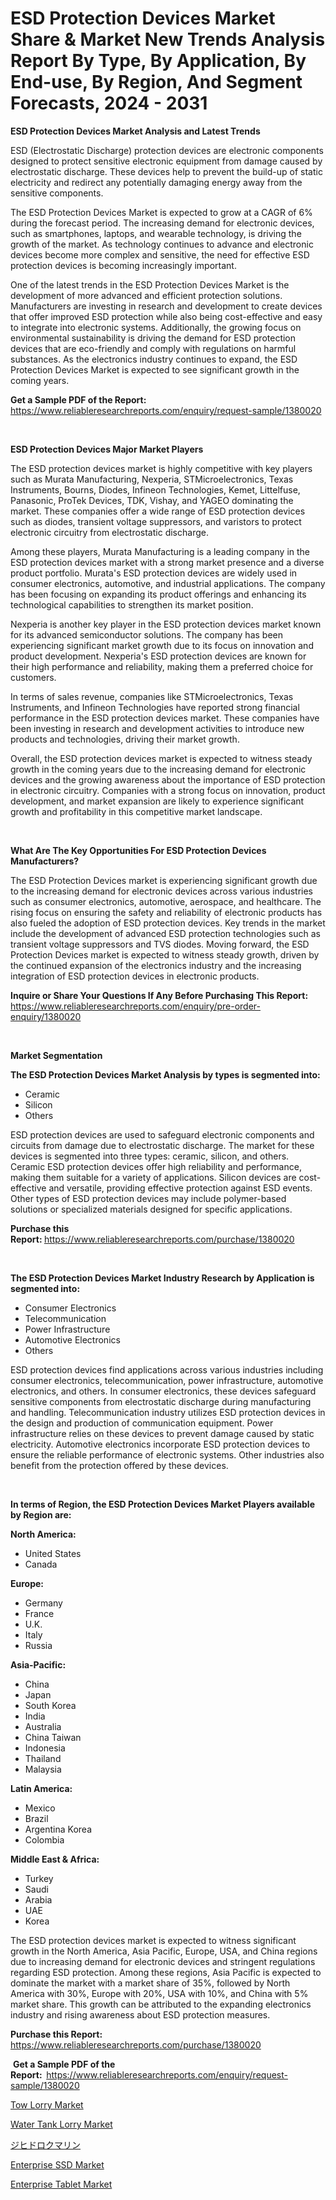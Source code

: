 <p><h1>ESD Protection Devices Market Share & Market New Trends Analysis Report By Type, By Application, By End-use, By Region, And Segment Forecasts, 2024 - 2031</h1></p><p><strong>ESD Protection Devices Market Analysis and Latest Trends</strong></p>
<p><p>ESD (Electrostatic Discharge) protection devices are electronic components designed to protect sensitive electronic equipment from damage caused by electrostatic discharge. These devices help to prevent the build-up of static electricity and redirect any potentially damaging energy away from the sensitive components.</p><p>The ESD Protection Devices Market is expected to grow at a CAGR of 6% during the forecast period. The increasing demand for electronic devices, such as smartphones, laptops, and wearable technology, is driving the growth of the market. As technology continues to advance and electronic devices become more complex and sensitive, the need for effective ESD protection devices is becoming increasingly important.</p><p>One of the latest trends in the ESD Protection Devices Market is the development of more advanced and efficient protection solutions. Manufacturers are investing in research and development to create devices that offer improved ESD protection while also being cost-effective and easy to integrate into electronic systems. Additionally, the growing focus on environmental sustainability is driving the demand for ESD protection devices that are eco-friendly and comply with regulations on harmful substances. As the electronics industry continues to expand, the ESD Protection Devices Market is expected to see significant growth in the coming years.</p></p>
<p><strong>Get a Sample PDF of the Report:&nbsp;</strong> <a href="https://www.reliableresearchreports.com/enquiry/request-sample/1380020">https://www.reliableresearchreports.com/enquiry/request-sample/1380020</a></p>
<p>&nbsp;</p>
<p><strong>ESD Protection Devices Major Market Players</strong></p>
<p><p>The ESD protection devices market is highly competitive with key players such as Murata Manufacturing, Nexperia, STMicroelectronics, Texas Instruments, Bourns, Diodes, Infineon Technologies, Kemet, Littelfuse, Panasonic, ProTek Devices, TDK, Vishay, and YAGEO dominating the market. These companies offer a wide range of ESD protection devices such as diodes, transient voltage suppressors, and varistors to protect electronic circuitry from electrostatic discharge.</p><p>Among these players, Murata Manufacturing is a leading company in the ESD protection devices market with a strong market presence and a diverse product portfolio. Murata's ESD protection devices are widely used in consumer electronics, automotive, and industrial applications. The company has been focusing on expanding its product offerings and enhancing its technological capabilities to strengthen its market position.</p><p>Nexperia is another key player in the ESD protection devices market known for its advanced semiconductor solutions. The company has been experiencing significant market growth due to its focus on innovation and product development. Nexperia's ESD protection devices are known for their high performance and reliability, making them a preferred choice for customers.</p><p>In terms of sales revenue, companies like STMicroelectronics, Texas Instruments, and Infineon Technologies have reported strong financial performance in the ESD protection devices market. These companies have been investing in research and development activities to introduce new products and technologies, driving their market growth.</p><p>Overall, the ESD protection devices market is expected to witness steady growth in the coming years due to the increasing demand for electronic devices and the growing awareness about the importance of ESD protection in electronic circuitry. Companies with a strong focus on innovation, product development, and market expansion are likely to experience significant growth and profitability in this competitive market landscape.</p></p>
<p>&nbsp;</p>
<p><strong>What Are The Key Opportunities For ESD Protection Devices Manufacturers?</strong></p>
<p><p>The ESD Protection Devices market is experiencing significant growth due to the increasing demand for electronic devices across various industries such as consumer electronics, automotive, aerospace, and healthcare. The rising focus on ensuring the safety and reliability of electronic products has also fueled the adoption of ESD protection devices. Key trends in the market include the development of advanced ESD protection technologies such as transient voltage suppressors and TVS diodes. Moving forward, the ESD Protection Devices market is expected to witness steady growth, driven by the continued expansion of the electronics industry and the increasing integration of ESD protection devices in electronic products.</p></p>
<p><strong>Inquire or Share Your Questions If Any Before Purchasing This Report:</strong> <a href="https://www.reliableresearchreports.com/enquiry/pre-order-enquiry/1380020">https://www.reliableresearchreports.com/enquiry/pre-order-enquiry/1380020</a></p>
<p>&nbsp;</p>
<p><strong>Market Segmentation</strong></p>
<p><strong>The ESD Protection Devices Market Analysis by types is segmented into:</strong></p>
<p><ul><li>Ceramic</li><li>Silicon</li><li>Others</li></ul></p>
<p><p>ESD protection devices are used to safeguard electronic components and circuits from damage due to electrostatic discharge. The market for these devices is segmented into three types: ceramic, silicon, and others. Ceramic ESD protection devices offer high reliability and performance, making them suitable for a variety of applications. Silicon devices are cost-effective and versatile, providing effective protection against ESD events. Other types of ESD protection devices may include polymer-based solutions or specialized materials designed for specific applications.</p></p>
<p><strong>Purchase this Report:&nbsp;</strong><a href="https://www.reliableresearchreports.com/purchase/1380020">https://www.reliableresearchreports.com/purchase/1380020</a></p>
<p>&nbsp;</p>
<p><strong>The ESD Protection Devices Market Industry Research by Application is segmented into:</strong></p>
<p><ul><li>Consumer Electronics</li><li>Telecommunication</li><li>Power Infrastructure</li><li>Automotive Electronics</li><li>Others</li></ul></p>
<p><p>ESD protection devices find applications across various industries including consumer electronics, telecommunication, power infrastructure, automotive electronics, and others. In consumer electronics, these devices safeguard sensitive components from electrostatic discharge during manufacturing and handling. Telecommunication industry utilizes ESD protection devices in the design and production of communication equipment. Power infrastructure relies on these devices to prevent damage caused by static electricity. Automotive electronics incorporate ESD protection devices to ensure the reliable performance of electronic systems. Other industries also benefit from the protection offered by these devices.</p></p>
<p>&nbsp;</p>
<p><strong>In terms of Region, the ESD Protection Devices Market Players available by Region are:</strong></p>
<p>
    <p> <strong> North America: </strong>
        <ul>
            <li>United States</li>
            <li>Canada</li>
        </ul>
        </p> 
    <p> <strong> Europe: </strong>
        <ul>
            <li>Germany</li>
            <li>France</li>
            <li>U.K.</li>
            <li>Italy</li>
            <li>Russia</li>
        </ul>
        </p> 
    <p> <strong> Asia-Pacific: </strong>
        <ul>
            <li>China</li>
            <li>Japan</li>
            <li>South Korea</li>
            <li>India</li>
            <li>Australia</li>
            <li>China Taiwan</li>
            <li>Indonesia</li>
            <li>Thailand</li>
            <li>Malaysia</li>
        </ul>
        </p> 
    <p> <strong> Latin America: </strong>
        <ul>
            <li>Mexico</li>
            <li>Brazil</li>
            <li>Argentina Korea</li>
            <li>Colombia</li>
        </ul>
        </p> 
    <p> <strong> Middle East & Africa: </strong>
        <ul>
            <li>Turkey</li>
            <li>Saudi</li>
            <li>Arabia</li>
            <li>UAE</li>
            <li>Korea</li>
        </ul>
    </p>
    </p>
<p><p>The ESD protection devices market is expected to witness significant growth in the North America, Asia Pacific, Europe, USA, and China regions due to increasing demand for electronic devices and stringent regulations regarding ESD protection. Among these regions, Asia Pacific is expected to dominate the market with a market share of 35%, followed by North America with 30%, Europe with 20%, USA with 10%, and China with 5% market share. This growth can be attributed to the expanding electronics industry and rising awareness about ESD protection measures.</p></p>
<p><strong>Purchase this Report: </strong><a href="https://www.reliableresearchreports.com/purchase/1380020">https://www.reliableresearchreports.com/purchase/1380020</a></p>
<p>&nbsp;<strong>Get a Sample PDF of the Report:&nbsp;&nbsp;</strong><a href="https://www.reliableresearchreports.com/enquiry/request-sample/1380020">https://www.reliableresearchreports.com/enquiry/request-sample/1380020</a></p>
<p><strong></strong></p>
<p><p><a href="https://issuu.com/reportprime-2/docs/tow-lorry-market-size-2030.pptx">Tow Lorry Market</a></p><p><a href="https://issuu.com/reportprime-2/docs/water-tank-lorry-market-size-2030.pptx">Water Tank Lorry Market</a></p><p><a href="https://github.com/qwpelcjko9242629/Market-Research-Report-List-1/blob/main/353081712450.md">ジヒドロクマリン</a></p><p><a href="https://github.com/brentleyjimmiealvaradoz4l1rea/Market-Research-Report-List-1/blob/main/enterprise-ssd-market.md">Enterprise SSD Market</a></p><p><a href="https://github.com/Angelnienowdseej3e45z3p8c/Market-Research-Report-List-1/blob/main/enterprise-tablet-market.md">Enterprise Tablet Market</a></p></p>